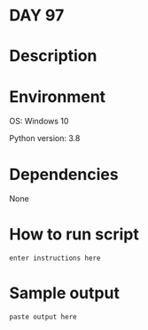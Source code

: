 
# DAY 97

# Description

# Environment
OS: Windows 10

Python version: 3.8

# Dependencies
None

# How to run script
```
enter instructions here
```

# Sample output
```
paste output here
```
